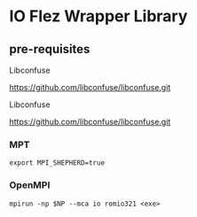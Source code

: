# IO Flez Wrapper Library 
## pre-requisites
Libconfuse

https://github.com/libconfuse/libconfuse.git


Libconfuse

https://github.com/libconfuse/libconfuse.git

### MPT
```export MPI_SHEPHERD=true```

### OpenMPI
```mpirun -np $NP --mca io romio321 <exe>```
